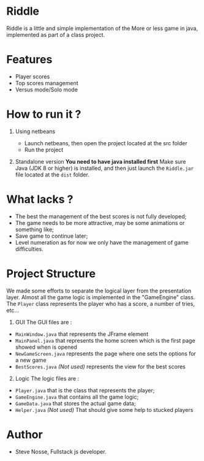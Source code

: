 # Riddle
Riddle is a little and simple implementation of the More or less game in java, implemented as part of a class project.

# Features
- Player scores
- Top scores management
- Versus mode/Solo mode

# How to run it ?
1. Using netbeans
    - Launch netbeans, then open the project located at the src folder
    - Run the project

2. Standalone version
    **You need to have java installed first**
Make sure Java (JDK 8 or higher) is installed, and then just launch the `Riddle.jar` file located at the `dist` folder.

# What lacks ?
- The best the management of the best scores is not fully developed;
- The game needs to be more attractive, may be some animations or something like;
- Save game to continue later;
- Level numeration as for now we only have the management of game difficulties.

# Project Structure

We made some efforts to separate the logical layer from the presentation layer. Almost all the game logic is implemented in the "GameEngine" class.
The `Player` class represents the player who has a score, a number of tries, etc...

1. GUI
The GUI files are : 
- `MainWindow.java` that represents the JFrame element
- `MainPanel.java` that represents the home screen which is the first page showed when is opened
- `NewGameScreen.java` represents the page where one sets the options for a new game
- `BestScores.java` _(Not used)_ represents the view for the best scores

2. Logic
The logic files are :
- `Player.java` that is the class that represents the player;
- `GameEngine.java` that contains all the game logic;
- `GameData.java` that stores the actual game data;
- `Helper.java` _(Not used)_ That should give some help to stucked players

# Author
- Steve Nosse, Fullstack js developer.
